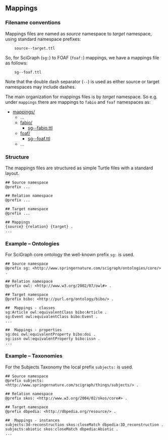 ## Mappings

### Filename conventions 

Mappings files are named as *source* namespace to *target* namespace, using standard namespace prefixes:
```
    source--target.ttl
```

So, for SciGraph (```sg:```) to FOAF (```foaf:```) mappings, we have a mappings file as follows: 
```
    sg--foaf.ttl
```

Note that the double dash separator (```--```) is used as either source or target namespaces may include dashes.  

The main organization for mappings files is by *target* namespace. So e.g. under ```mappings``` there are mappings to ```fabio``` and ```foaf``` namespaces as:

* [mappings/](https://github.com/springernature/scigraph/tree/master/mappings/) 
  * ...
  * [fabio/](https://github.com/springernature/scigraph/tree/master/mappings/fabio/) 
    * [sg--fabio.ttl](https://github.com/springernature/scigraph/tree/master/mappings/fabio/sg--fabio.ttl) 
  * [foaf/](https://github.com/springernature/scigraph/tree/master/mappings/foaf/) 
    * [sg--foaf.ttl](https://github.com/springernature/scigraph/tree/master/mappings/foaf/sg--foaf.ttl) 
  * ...

### Structure

The mappings files are structured as simple Turtle files with a standard layout.

```
## Source namespace
@prefix ...

## Relation namespace
@prefix ...

## Target namespace
@prefix ...

## Mappings
{source} {relation} {target} .
...
```

### Example – Ontologies

For SciGraph core ontology the well-known prefix ```sg:``` is used.

```
## Source namespace
@prefix sg: <http://www.springernature.com/scigraph/ontologies/core/> .

## Relation namespace
@prefix owl: <http://www.w3.org/2002/07/owl#> .

## Target namespace
@prefix bibo: <http://purl.org/ontology/bibo/> .

##  Mappings - classes
sg:Article owl:equivalentClass bibo:Article .
sg:Event owl:equivalentClass bibo:Event .
...

##  Mappings - properties
sg:doi owl:equivalentProperty bibo:doi .
sg:issn owl:equivalentProperty bibo:issn .
...
```

### Example – Taxonomies

For the Subjects Taxonomy the local prefix ```subjects:``` is used.

```
## Source namespace
@prefix subjects: <http://www.springernature.com/scigraph/things/subjects/> .

## Relation namespace
@prefix skos: <http://www.w3.org/2004/02/skos/core#> .

## Target namespace
@prefix dbpedia: <http://dbpedia.org/resource/> .

##  Mappings - instances
subjects:3d-reconstruction skos:closeMatch dbpedia:3D_reconstruction .
subjects:abiotic skos:closeMatch dbpedia:Abiotic .
...
```

